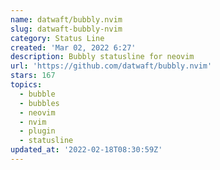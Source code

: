 ```yaml
---
name: datwaft/bubbly.nvim
slug: datwaft-bubbly-nvim
category: Status Line
created: 'Mar 02, 2022 6:27'
description: Bubbly statusline for neovim
url: 'https://github.com/datwaft/bubbly.nvim'
stars: 167
topics:
  - bubble
  - bubbles
  - neovim
  - nvim
  - plugin
  - statusline
updated_at: '2022-02-18T08:30:59Z'
---
```



